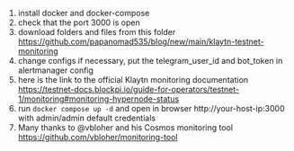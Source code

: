 1. install docker and docker-compose
2. check that the port 3000 is open
3. download folders and files from this folder https://github.com/papanomad535/blog/new/main/klaytn-testnet-monitoring
4. change configs if necessary, put the telegram_user_id and bot_token in alertmanager config
5. here is the link to the official Klaytn monitoring documentation https://testnet-docs.blockpi.io/guide-for-operators/testnet-1/monitoring#monitoring-hypernode-status
6. run ```docker compose up -d``` and open in browser http://your-host-ip:3000 with admin/admin default credentials
7. Many thanks to @vbloher and his Cosmos monitoring tool https://github.com/vbloher/monitoring-tool
